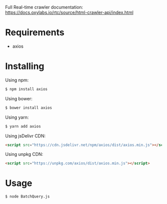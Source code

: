 Full Real-time crawler documentation: https://docs.oxylabs.io/rtc/source/html-crawler-api/index.html

# Requirements

- axios

# Installing
Using npm:

```bash
$ npm install axios
```

Using bower:

```bash
$ bower install axios
```

Using yarn:

```bash
$ yarn add axios
```

Using jsDelivr CDN:

```html
<script src="https://cdn.jsdelivr.net/npm/axios/dist/axios.min.js"></script>
```

Using unpkg CDN:

```html
<script src="https://unpkg.com/axios/dist/axios.min.js"></script>
```

# Usage

```bash
$ node BatchQuery.js
```